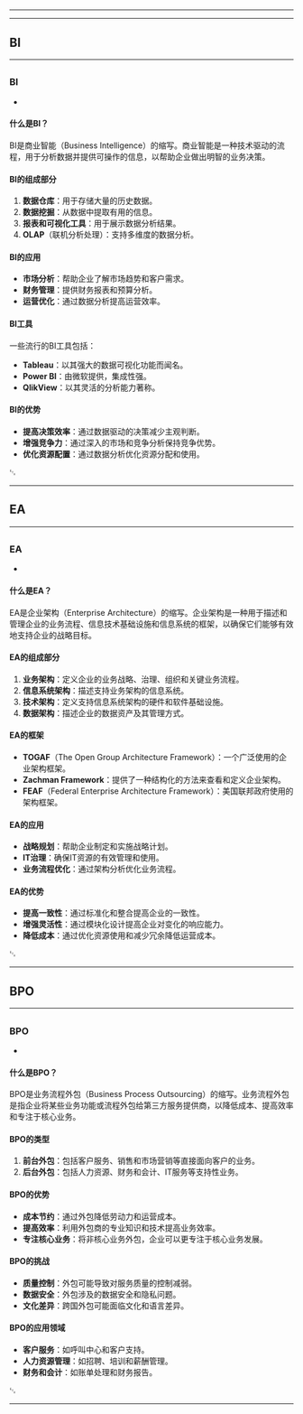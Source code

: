 # 
___
___
## BI
___
## 
### BI
- 

#### 什么是BI？

BI是商业智能（Business Intelligence）的缩写。商业智能是一种技术驱动的流程，用于分析数据并提供可操作的信息，以帮助企业做出明智的业务决策。

#### BI的组成部分

1. **数据仓库**：用于存储大量的历史数据。
2. **数据挖掘**：从数据中提取有用的信息。
3. **报表和可视化工具**：用于展示数据分析结果。
4. **OLAP**（联机分析处理）：支持多维度的数据分析。

#### BI的应用

- **市场分析**：帮助企业了解市场趋势和客户需求。
- **财务管理**：提供财务报表和预算分析。
- **运营优化**：通过数据分析提高运营效率。

#### BI工具

一些流行的BI工具包括：

- **Tableau**：以其强大的数据可视化功能而闻名。
- **Power BI**：由微软提供，集成性强。
- **QlikView**：以其灵活的分析能力著称。

#### BI的优势

- **提高决策效率**：通过数据驱动的决策减少主观判断。
- **增强竞争力**：通过深入的市场和竞争分析保持竞争优势。
- **优化资源配置**：通过数据分析优化资源分配和使用。

␃
___
## EA
___
## 
### EA
- 

#### 什么是EA？

EA是企业架构（Enterprise Architecture）的缩写。企业架构是一种用于描述和管理企业的业务流程、信息技术基础设施和信息系统的框架，以确保它们能够有效地支持企业的战略目标。

#### EA的组成部分

1. **业务架构**：定义企业的业务战略、治理、组织和关键业务流程。
2. **信息系统架构**：描述支持业务架构的信息系统。
3. **技术架构**：定义支持信息系统架构的硬件和软件基础设施。
4. **数据架构**：描述企业的数据资产及其管理方式。

#### EA的框架

- **TOGAF**（The Open Group Architecture Framework）：一个广泛使用的企业架构框架。
- **Zachman Framework**：提供了一种结构化的方法来查看和定义企业架构。
- **FEAF**（Federal Enterprise Architecture Framework）：美国联邦政府使用的架构框架。

#### EA的应用

- **战略规划**：帮助企业制定和实施战略计划。
- **IT治理**：确保IT资源的有效管理和使用。
- **业务流程优化**：通过架构分析优化业务流程。

#### EA的优势

- **提高一致性**：通过标准化和整合提高企业的一致性。
- **增强灵活性**：通过模块化设计提高企业对变化的响应能力。
- **降低成本**：通过优化资源使用和减少冗余降低运营成本。

␃
___
## BPO
___
## 
### BPO
- 

#### 什么是BPO？

BPO是业务流程外包（Business Process Outsourcing）的缩写。业务流程外包是指企业将某些业务功能或流程外包给第三方服务提供商，以降低成本、提高效率和专注于核心业务。

#### BPO的类型

1. **前台外包**：包括客户服务、销售和市场营销等直接面向客户的业务。
2. **后台外包**：包括人力资源、财务和会计、IT服务等支持性业务。

#### BPO的优势

- **成本节约**：通过外包降低劳动力和运营成本。
- **提高效率**：利用外包商的专业知识和技术提高业务效率。
- **专注核心业务**：将非核心业务外包，企业可以更专注于核心业务发展。

#### BPO的挑战

- **质量控制**：外包可能导致对服务质量的控制减弱。
- **数据安全**：外包涉及的数据安全和隐私问题。
- **文化差异**：跨国外包可能面临文化和语言差异。

#### BPO的应用领域

- **客户服务**：如呼叫中心和客户支持。
- **人力资源管理**：如招聘、培训和薪酬管理。
- **财务和会计**：如账单处理和财务报告。

␃
___
